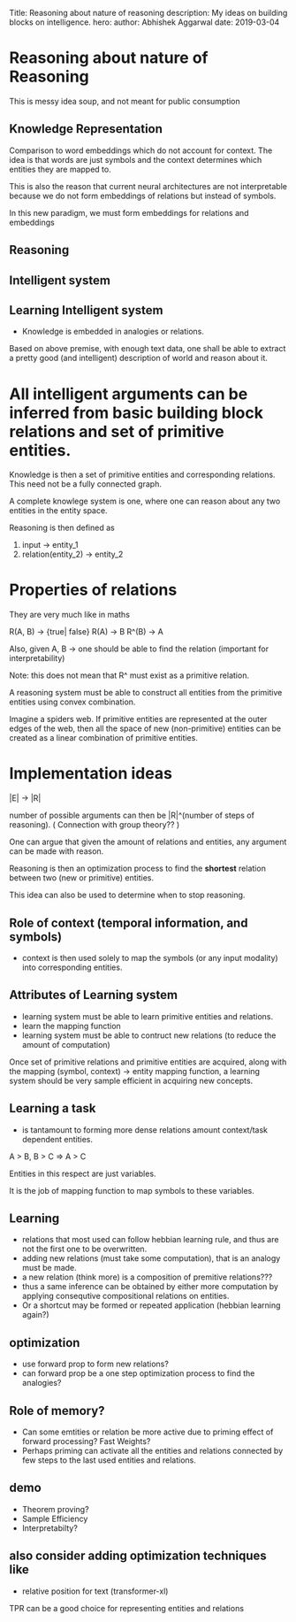Title: Reasoning about nature of reasoning
description: My ideas on building blocks on intelligence.
hero: 
author: Abhishek Aggarwal
date: 2019-03-04

# Reasoning about nature of Reasoning
This is messy idea soup, and not meant for public consumption

## Knowledge Representation
Comparison to word embeddings which do not account for context. The idea is that words are just symbols and the context determines which entities they are mapped to. 

This is also the reason that current neural architectures are not interpretable because we do not form embeddings of relations but instead of symbols.

In this new paradigm, we must form embeddings for relations and embeddings

## Reasoning
## Intelligent system
## Learning Intelligent system

- Knowledge is embedded in analogies or relations.

Based on above premise, with enough text data, one shall be able to extract a pretty good (and intelligent) description of world and reason about it.


# All intelligent arguments can be inferred from basic building block relations and set of primitive entities.
Knowledge is then a set of primitive entities and corresponding relations. This need not be a fully connected graph.

A complete knowlege system is one, where one can reason about any two entities in the entity space.

Reasoning is then defined as
1. input -> entity_1
2. relation(entity_2) -> entity_2


# Properties of relations
They are very much like in maths

R(A, B) -> {true| false}
R(A) -> B
R^(B) -> A

Also, given A, B -> one should be able to find the relation (important for interpretability)

Note: this does not mean that R^ must exist as a primitive relation.

A reasoning system must be able to construct all entities from the primitive entities using convex combination.

Imagine a spiders web. If primitive entities are represented at the outer edges of the web, then all the space of new (non-primitive) entities can be created as a linear combination of primitive entities.

# Implementation ideas
|E| -> |R| 

number of possible arguments can then be |R|^(number of steps of reasoning). ( Connection with group theory?? )

One can argue that given the amount of relations and entities, any argument can be made with reason.

Reasoning is then an optimization process to find the **shortest** relation between two (new or primitive) entities. 

This idea can also be used to determine when to stop reasoning.

## Role of context (temporal information, and symbols)
- context is then used solely to map the symbols (or any input modality) into corresponding entities.


## Attributes of Learning system
- learning system must be able to learn primitive entities and relations.
- learn the mapping function
- learning system must be able to contruct new relations (to reduce the amount of computation)

Once set of primitive relations and primitive entities are acquired, along with the mapping (symbol, context) -> entity mapping function, a learning system should be very sample efficient in acquiring new concepts.


## Learning a task
- is tantamount to forming more dense relations amount context/task dependent entities. 


A > B, B > C => A > C

Entities in this respect are just variables. 

It is the job of mapping function to map symbols to these variables.


## Learning 
- relations that most used can follow hebbian learning rule, and thus are not the first one to be overwritten. 
- adding new relations (must take some computation), that is an analogy must be made.
- a new relation (think more) is a composition of premitive relations??? 
- thus a same inference can be obtained by either more computation by applying consequtive compositional relations on entities. 
- Or a shortcut may be formed or repeated application (hebbian learning again?)


## optimization
- use forward prop to form new relations? 
- can forward prop be a one step optimization process to find the analogies?

## Role of memory? 
- Can some emtities or relation be more active due to priming effect of forward processing? Fast Weights? 
- Perhaps priming can activate all the entities and relations connected by few steps to the last used entities and relations.

## demo
- Theorem proving?
- Sample Efficiency
- Interpretabilty?

## also consider adding optimization techniques like
- relative position for text (transformer-xl)


TPR can be a good choice for representing entities and relations

